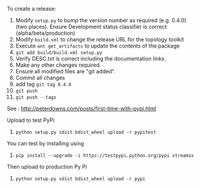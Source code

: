 To create a release:

1. Modify `setup.py` to bump the version number as required (e.g. 0.4.0) (two places). Ensure Development status classifier is correct (alpha/beta/production)
1. Modify `build.xml` to change the release URL for the topology toolkit
1. Execute `ant get_artifacts` to update the contents of the package
1. `git add build/build.xml setup.py`
1. Verify DESC.txt is correct including the documentation links.
1. Make any other changes required.
1. Ensure all modified files are "git added".
1. Commit all changes
1. add tag `git tag 0.4.0`
1. `git push`
1. `git push --tags`


See : http://peterdowns.com/posts/first-time-with-pypi.html

Upload to test PyPi

1. `python setup.py sdist bdist_wheel upload -r pypitest`

You can test by installing using

1. `pip install --upgrade -i https://testpypi.python.org/pypi streamsx`

Then upload to production Py Pi

1. `python setup.py sdist bdist_wheel upload -r pypi`
